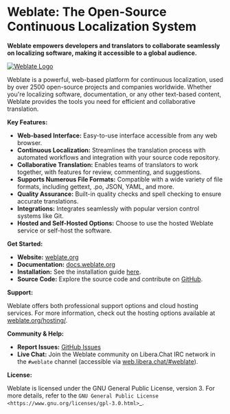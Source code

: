# Weblate: The Open-Source Continuous Localization System

**Weblate empowers developers and translators to collaborate seamlessly on localizing software, making it accessible to a global audience.**

[![Weblate Logo](https://s.weblate.org/cdn/Logo-Darktext-borders.png)](https://weblate.org/)

Weblate is a powerful, web-based platform for continuous localization, used by over 2500 open-source projects and companies worldwide. Whether you're localizing software, documentation, or any other text-based content, Weblate provides the tools you need for efficient and collaborative translation.

**Key Features:**

*   **Web-based Interface:**  Easy-to-use interface accessible from any web browser.
*   **Continuous Localization:** Streamlines the translation process with automated workflows and integration with your source code repository.
*   **Collaborative Translation:**  Enables teams of translators to work together, with features for review, commenting, and suggestions.
*   **Supports Numerous File Formats:**  Compatible with a wide variety of file formats, including gettext, .po, JSON, YAML, and more.
*   **Quality Assurance:**  Built-in quality checks and spell checking to ensure accurate translations.
*   **Integrations:** Integrates seamlessly with popular version control systems like Git.
*   **Hosted and Self-Hosted Options:** Choose to use the hosted Weblate service or self-host the software.

**Get Started:**

*   **Website:** [weblate.org](https://weblate.org/)
*   **Documentation:** [docs.weblate.org](https://docs.weblate.org/)
*   **Installation:** See the installation guide [here](https://docs.weblate.org/en/latest/admin/install.html).
*   **Source Code:**  Explore the source code and contribute on [GitHub](https://github.com/WeblateOrg/weblate).

**Support:**

Weblate offers both professional support options and cloud hosting services. For more information, check out the hosting options available at [weblate.org/hosting/](https://weblate.org/hosting/).

**Community & Help:**

*   **Report Issues:**  [GitHub Issues](https://github.com/WeblateOrg/weblate/issues)
*   **Live Chat:**  Join the Weblate community on Libera.Chat IRC network in the `#weblate` channel (accessible via [web.libera.chat/#weblate](https://web.libera.chat/#weblate)).

**License:**

Weblate is licensed under the GNU General Public License, version 3. For more details, refer to the `GNU General Public License <https://www.gnu.org/licenses/gpl-3.0.html>`_.